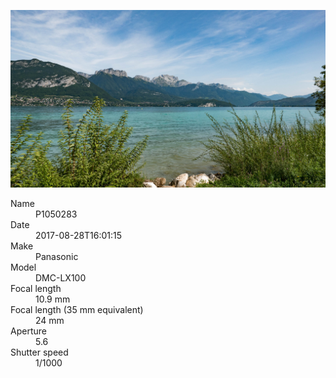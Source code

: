 [![P1050283](/photos/hd/P1050283.jpg)](/photos/full/P1050283.jpg?raw=true)

<dl>
  <dt>Name</dt>
  <dd>P1050283</dd>
  <dt>Date</dt>
  <dd>2017-08-28T16:01:15</dd>
  <dt>Make</dt>
  <dd>Panasonic</dd>
  <dt>Model</dt>
  <dd>DMC-LX100</dd>
  <dt>Focal length</dt>
  <dd>10.9 mm</dd>
  <dt>Focal length (35 mm equivalent)</dt>
  <dd>24 mm</dd>
  <dt>Aperture</dt>
  <dd>5.6</dd>
  <dt>Shutter speed</dt>
  <dd>1/1000</dd>
</dl>
